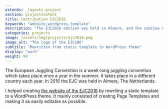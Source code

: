 ```yaml
---
extends: _layouts.project
section: projectContent
title: Contribution EJC2016
keywords: "website,wordpress,template"
description: "The EJC2016 edition was held in Almere, and the comitee of that year asked me to turn a template into a WordPress theme."
categories: projects
image: /assets/img/projects/ejc2016.png
image_alt: "The logo of the EJC206"
subtitle: "Rewritten from static template to WordPress theme"
display: "work"
weight: 99
---
```


The European Juggling Convention is a week-long juggling convention which takes place once a year in the summer. It takes place in a different country each year. In 2016 the EJC was held in Almere, The Netherlands.

I helped creating <a href="https://web.archive.org/web/20160716064805/http://www.ejc2016.org/" target="_blank">the website of the EJC2016</a> by rewriting a static template to a WordPress theme. It mainly consisted of creating Page Templates and making it as easily editable as possible.